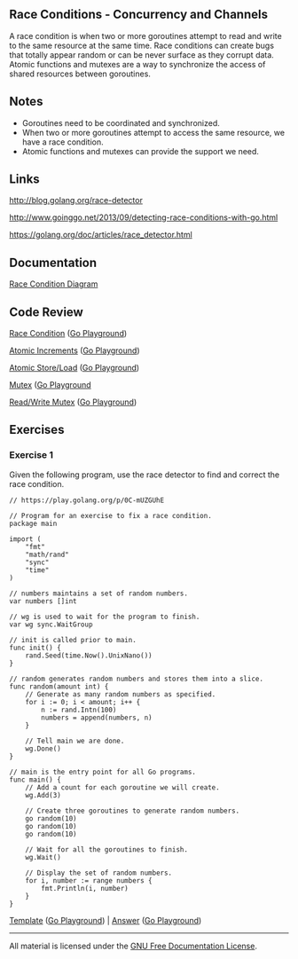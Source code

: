 ## Race Conditions - Concurrency and Channels

A race condition is when two or more goroutines attempt to read and write to the same resource at the same time. Race conditions can create bugs that totally appear random or can be never surface as they corrupt data. Atomic functions and mutexes are a way to synchronize the access of shared resources between goroutines.

## Notes

* Goroutines need to be coordinated and synchronized.
* When two or more goroutines attempt to access the same resource, we have a race condition.
* Atomic functions and mutexes can provide the support we need.

## Links

http://blog.golang.org/race-detector

http://www.goinggo.net/2013/09/detecting-race-conditions-with-go.html

https://golang.org/doc/articles/race_detector.html

## Documentation

[Race Condition Diagram](documentation/race_condition.md)

## Code Review

[Race Condition](example1/example1.go) ([Go Playground](https://play.golang.org/p/tQtb_72jOh))

[Atomic Increments](example2/example2.go) ([Go Playground](https://play.golang.org/p/5xRKLl9A9r))

[Atomic Store/Load](example3/example3.go) ([Go Playground](https://play.golang.org/p/dJnQk00G0F))

[Mutex](example4/example4.go) ([Go Playground](https://play.golang.org/p/ggZm3t4rLB)

[Read/Write Mutex](example5/example5.go) ([Go Playground](https://play.golang.org/p/dq4jkYGnVS))

## Exercises

### Exercise 1
Given the following program, use the race detector to find and correct the race condition.

	// https://play.golang.org/p/0C-mUZGUhE

	// Program for an exercise to fix a race condition.
	package main

	import (
		"fmt"
		"math/rand"
		"sync"
		"time"
	)

	// numbers maintains a set of random numbers.
	var numbers []int

	// wg is used to wait for the program to finish.
	var wg sync.WaitGroup

	// init is called prior to main.
	func init() {
		rand.Seed(time.Now().UnixNano())
	}

	// random generates random numbers and stores them into a slice.
	func random(amount int) {
		// Generate as many random numbers as specified.
		for i := 0; i < amount; i++ {
			n := rand.Intn(100)
			numbers = append(numbers, n)
		}

		// Tell main we are done.
	    wg.Done()
	}

	// main is the entry point for all Go programs.
	func main() {
		// Add a count for each goroutine we will create.
		wg.Add(3)

		// Create three goroutines to generate random numbers.
		go random(10)
		go random(10)
		go random(10)

		// Wait for all the goroutines to finish.
		wg.Wait()

		// Display the set of random numbers.
		for i, number := range numbers {
			fmt.Println(i, number)
		}
	}

[Template](exercises/template1/template1.go) ([Go Playground](https://play.golang.org/p/0C-mUZGUhE)) | 
[Answer](exercises/exercise1/exercise1.go) ([Go Playground](https://play.golang.org/p/88i9oxgq7l))
___
All material is licensed under the [GNU Free Documentation License](https://github.com/ArdanStudios/gotraining/blob/master/LICENSE).
